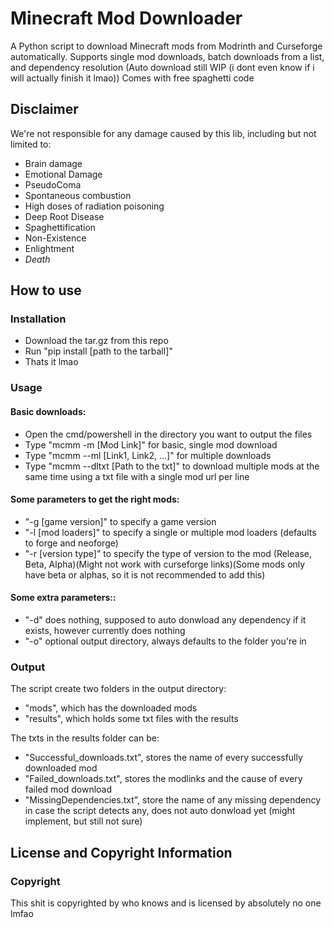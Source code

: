 # Minecraft Mod Downloader

A Python script to download Minecraft mods from Modrinth and Curseforge automatically.
Supports single mod downloads, batch downloads from a list, and dependency resolution (Auto download still WIP (i dont even know if i will actually finish it lmao))
Comes with free spaghetti code

## Disclaimer

We're not responsible for any damage caused by this lib, including but not limited to:

- Brain damage
- Emotional Damage
- PseudoComa
- Spontaneous combustion
- High doses of radiation poisoning
- Deep Root Disease
- Spaghettification
- Non-Existence
- Enlightment
- *Death*

## How to use

### Installation

- Download the tar.gz from this repo
- Run "pip install [path to the tarball]"
- Thats it lmao

### Usage

#### Basic downloads:

- Open the cmd/powershell in the directory you want to output the files
- Type "mcmm -m [Mod Link]" for basic, single mod download
- Type "mcmm --ml [Link1, Link2, ...]" for multiple downloads
- Type "mcmm --dltxt [Path to the txt]" to download multiple mods at the same time using a txt file with a single mod url per line 

#### Some parameters to get the right mods:

- "-g [game version]" to specify a game version
- "-l [mod loaders]" to specify a single or multiple mod loaders (defaults to forge and neoforge)
- "-r [version type]" to specify the type of version to the mod (Release, Beta, Alpha)(Might not work with curseforge links)(Some mods only have beta or alphas, so it is not recommended to add this)

#### Some extra parameters::

- "-d" does nothing, supposed to auto donwload any dependency if it exists, however currently does nothing
- "-o" optional output directory, always defaults to the folder you're in

### Output

The script create two folders in the output directory:
- "mods", which has the downloaded mods
- "results", which holds some txt files with the results

The txts in the results folder can be:
- "Successful_downloads.txt", stores the name of every successfully downloaded mod
- "Failed_downloads.txt", stores the modlinks and the cause of every failed mod download
- "MissingDependencies.txt", store the name of any missing dependency in case the script detects any, does not auto donwload yet (might implement, but still not sure)

## License and Copyright Information

### Copyright

This shit is copyrighted by who knows and is licensed by absolutely no one lmfao
